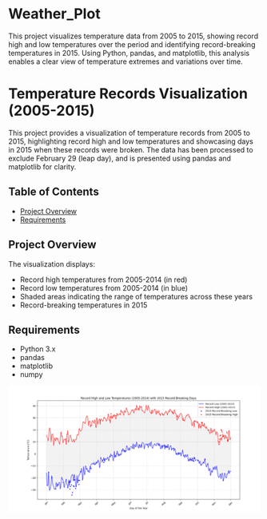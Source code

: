 # Weather_Plot

This project visualizes temperature data from 2005 to 2015, showing record high and low temperatures over the period and identifying record-breaking temperatures in 2015. Using Python, pandas, and matplotlib, this analysis enables a clear view of temperature extremes and variations over time.

# Temperature Records Visualization (2005-2015)

This project provides a visualization of temperature records from 2005 to 2015, highlighting record high and low temperatures and showcasing days in 2015 when these records were broken. The data has been processed to exclude February 29 (leap day), and is presented using pandas and matplotlib for clarity.

## Table of Contents

- [Project Overview](#project-overview)
- [Requirements](#requirements)

## Project Overview

The visualization displays:

- Record high temperatures from 2005-2014 (in red)
- Record low temperatures from 2005-2014 (in blue)
- Shaded areas indicating the range of temperatures across these years
- Record-breaking temperatures in 2015

## Requirements

- Python 3.x
- pandas
- matplotlib
- numpy

![Alt text](Assignment-2.png)
